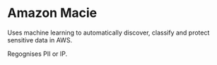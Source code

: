 # Amazon Macie

Uses machine learning to automatically discover, classify and protect sensitive data in AWS. 

Regognises PII or IP.